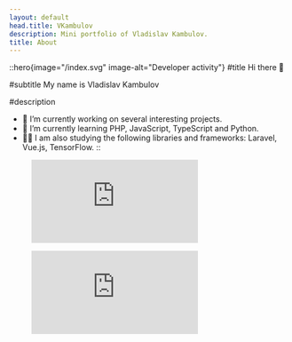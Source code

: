 ```yaml
---
layout: default
head.title: VKambulov
description: Mini portfolio of Vladislav Kambulov.
title: About
---
```


::hero{image="/index.svg" image-alt="Developer activity"}
#title
Hi there 👋

#subtitle
My name is Vladislav Kambulov

#description
- 🔭 I’m currently working on several interesting projects.
- 🌱 I’m currently learning PHP, JavaScript, TypeScript and Python.
- 👨‍💻 I am also studying the following libraries and frameworks: Laravel, Vue.js, TensorFlow.
::

<figure class="light-img"><embed src="https://wakatime.com/share/@VKambulov/0ced9c2b-d2ee-4e2b-aa21-31af2050f44a.svg"></embed></figure>
<figure class="dark-img"><embed src="https://wakatime.com/share/@VKambulov/67ca63d5-fa8b-4cda-b565-a193d548af62.svg"></embed></figure>
